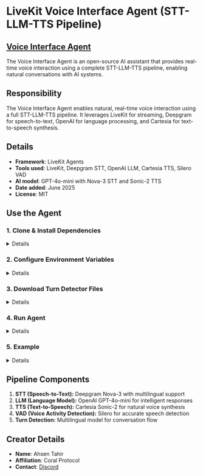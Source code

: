 # LiveKit Voice Interface Agent (STT-LLM-TTS Pipeline)

## [Voice Interface Agent](https://github.com/Coral-Protocol/Voice-Interface-Agent)

The Voice Interface Agent is an open-source AI assistant that provides real-time voice interaction using a complete STT-LLM-TTS pipeline, enabling natural conversations with AI systems.

## Responsibility
The Voice Interface Agent enables natural, real-time voice interaction using a full STT-LLM-TTS pipeline. It leverages LiveKit for streaming, Deepgram for speech-to-text, OpenAI for language processing, and Cartesia for text-to-speech synthesis.

## Details
- **Framework**: LiveKit Agents
- **Tools used**: LiveKit, Deepgram STT, OpenAI LLM, Cartesia TTS, Silero VAD
- **AI model**: GPT-4o-mini with Nova-3 STT and Sonic-2 TTS
- **Date added**: June 2025
- **License**: MIT

## Use the Agent

### 1. Clone & Install Dependencies

<details>

```bash
# In a new terminal clone the repository:
git clone https://github.com/Coral-Protocol/Voice-Interface-Agent.git

# Navigate to the project directory:
cd Voice-Interface-Agent

# Install uv:
pip install uv

# Install dependencies from pyproject.toml using uv:
uv sync

# Copy the client sse.py from utils to mcp package (Linux/ Mac)
cp -r utils/sse.py .venv/lib/python3.13/site-packages/mcp/client/sse.py

# OR Copy this for Windows
cp -r utils\sse.py .venv\Lib\site-packages\mcp\client\sse.py
```

</details>

### 2. Configure Environment Variables

<details>

Get the API Keys:
[LiveKit](https://livekit.io/) |
[OpenAI](https://platform.openai.com/api-keys) |
[Deepgram](https://deepgram.com/) |
[Cartesia](https://play.cartesia.ai/keys)

```bash
# Create .env file in project root
cp -r .env.example .env
```

Required environment variables:
* `LIVEKIT_URL` - Your LiveKit server URL
* `LIVEKIT_API_KEY` - LiveKit API key
* `LIVEKIT_API_SECRET` - LiveKit API secret
* `OPENAI_API_KEY` - OpenAI API key for GPT-4o-mini
* `DEEPGRAM_API_KEY` - Deepgram API key for Nova-3 STT
* `CARTESIA_API_KEY` - Cartesia API key for Sonic-2 TTS

</details>

### 3. Download Turn Detector Files

<details>

```bash
uv run python main.py download-files
```

</details>

### 4. Run Agent

<details>

```bash
# Run in terminal (console) mode:
uv run python main.py console
```

</details>

### 5. Example

<details>

```bash
# Input:
Speak your query naturally into the microphone.

# Output:
The system will:
- Capture your voice input using Deepgram STT
- Process your request with OpenAI LLM
- Respond using natural voice synthesis via Cartesia TTS
```

</details>

## Pipeline Components

1. **STT (Speech-to-Text):** Deepgram Nova-3 with multilingual support
2. **LLM (Language Model):** OpenAI GPT-4o-mini for intelligent responses  
3. **TTS (Text-to-Speech):** Cartesia Sonic-2 for natural voice synthesis
4. **VAD (Voice Activity Detection):** Silero for accurate speech detection
5. **Turn Detection:** Multilingual model for conversation flow

## Creator Details
- **Name**: Ahsen Tahir
- **Affiliation**: Coral Protocol
- **Contact**: [Discord](https://discord.com/invite/Xjm892dtt3)

